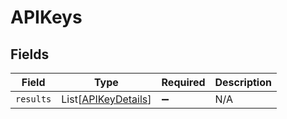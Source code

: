 # APIKeys


## Fields

| Field                                                       | Type                                                        | Required                                                    | Description                                                 |
| ----------------------------------------------------------- | ----------------------------------------------------------- | ----------------------------------------------------------- | ----------------------------------------------------------- |
| `results`                                                   | List[[APIKeyDetails](../../models/shared/apikeydetails.md)] | :heavy_minus_sign:                                          | N/A                                                         |